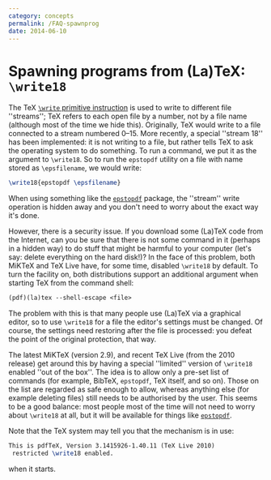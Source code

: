 ```yaml
---
category: concepts
permalink: /FAQ-spawnprog
date: 2014-06-10
---
```


# Spawning programs from (La)TeX: `\write18`

The TeX [`\write` primitive instruction](/FAQ-write) is used
to write to different file ''streams''; TeX refers to each open file by
a number, not by a file name (although most of the time we hide this).
Originally, TeX would write to a file connected to a stream
numbered 0&ndash;15.  More recently, a special ''stream 18'' has been
implemented: it is not writing to a file, but rather tells TeX to ask
the operating system to do something.  To run a command, we put it as
the argument to `\write18`.  So to run the `epstopdf`
utility on a file with name stored as `\epsfilename`, we would
write:
```latex
\write18{epstopdf \epsfilename}
```
When using something like the [`epstopdf`](https://ctan.org/pkg/epstopdf) package, the ''stream''
write operation is hidden away and you don't need to worry about the
exact way it's done.

However, there is a security issue. If you download some (La)TeX code from
the Internet, can you be sure that there is not some command in it
(perhaps in a hidden way) to do stuff that might be harmful to your
computer (let's say: delete everything on the hard disk!)?  In the
face of this problem, both MiKTeX and TeX&nbsp;Live have, for some
time, disabled `\write18` by default.  To turn the facility on,
both distributions support an additional argument when starting TeX
from the command shell:
```latex
(pdf)(la)tex --shell-escape <file>
```
The problem with this is that many people use (La)TeX via a graphical
editor, so to use `\write18` for a file the editor's settings must
be changed.  Of course, the settings need restoring after the file is
processed: you defeat the point of the original protection, that way.

The latest MiKTeX (version 2.9), and recent TeX&nbsp;Live (from the
2010 release) get
around this by having a special ''limited'' version of `\write18`
enabled ''out of the box''.  The idea is to allow only a pre-set list of
commands (for example, BibTeX, `epstopdf`, TeX itself,
and so on).  Those on the list are regarded as safe enough to allow,
whereas anything else (for example deleting files) still needs to be
authorised by the user. This seems to be a good balance: most people
most of the time will not need to worry about `\write18` at all,
but it will be available for things like [`epstopdf`](https://ctan.org/pkg/epstopdf).

Note that the TeX system may tell you that the mechanism is in use:
```latex
This is pdfTeX, Version 3.1415926-1.40.11 (TeX Live 2010)
 restricted \write18 enabled.
```
when it starts.

